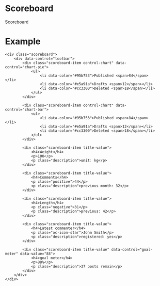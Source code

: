 # Scoreboard

Scoreboard

# Example

    <div class="scoreboard">
        <div data-control="toolbar">
            <div class="scoreboard-item control-chart" data-control="chart-pie">
                <ul>
                    <li data-color="#95b753">Published <span>84</span></li>
                    <li data-color="#e5a91a">Drafts <span>12</span></li>
                    <li data-color="#cc3300">Deleted <span>18</span></li>
                </ul>
            </div>

            <div class="scoreboard-item control-chart" data-control="chart-bar">
                <ul>
                    <li data-color="#95b753">Published <span>84</span></li>
                    <li data-color="#e5a91a">Drafts <span>12</span></li>
                    <li data-color="#cc3300">Deleted <span>18</span></li>
                </ul>
            </div>

            <div class="scoreboard-item title-value">
                <h4>Weight</h4>
                <p>100</p>
                <p class="description">unit: kg</p>
            </div>

            <div class="scoreboard-item title-value">
                <h4>Comments</h4>
                <p class="positive">44</p>
                <p class="description">previous month: 32</p>
            </div>

            <div class="scoreboard-item title-value">
                <h4>Length</h4>
                <p class="negative">31</p>
                <p class="description">previous: 42</p>
            </div>

            <div class="scoreboard-item title-value">
                <h4>Latest commenter</h4>
                <p class="oc-icon-star">John Smith</p>
                <p class="description">registered: yes</p>
            </div>

            <div class="scoreboard-item title-value" data-control="goal-meter" data-value="88">
                <h4>goal meter</h4>
                <p>88%</p>
                <p class="description">37 posts remain</p>
            </div>
        </div>
    </div>
